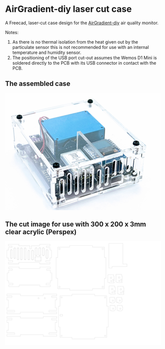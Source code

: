 # AirGradient-diy laser cut case
A Freecad, laser-cut case design for the [AirGradient-diy](https://www.airgradient.com/diy/) air quality monitor.

Notes:
1. As there is no thermal isolation from the heat given out by the particulate sensor this is not recommended for use with an internal temperature and humidity sensor.
1. The positioning of the USB port cut-out assumes the Wemos D1 Mini is soldered directly to the PCB with its USB connector in contact with the PCB.

## The assembled case
![assembly](/images/AirGradient-laser-case.jpg "Assembled case")

## The cut image for use with 300 x 200 x 3mm clear acrylic (Perspex)
![cuts](/images/air-case.svg "Laser Cuts")

